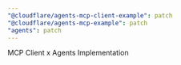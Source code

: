 ```yaml
---
"@cloudflare/agents-mcp-client-example": patch
"@cloudflare/agents-mcp-example": patch
"agents": patch
---
```


MCP Client x Agents Implementation
